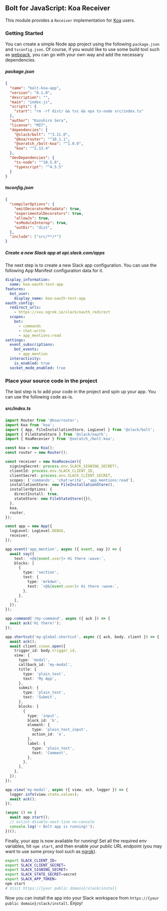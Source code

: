 ## Bolt for JavaScript: Koa Receiver

This module provides a `Receiver` implementation for [Koa](https://koajs.com/) users.

### Getting Started

You can create a simple Node app project using the following `package.json` and `tsconfig.json`. Of course, if you would like to use some build tool such as [webpack](https://webpack.js.org/), you can go with your own way and add the necessary dependencies.

##### package.json

```json
{
  "name": "bolt-koa-app",
  "version": "0.1.0",
  "description": "",
  "main": "index.js",
  "scripts": {
    "start": "rm -rf dist/ && tsc && npx ts-node src/index.ts"
  },
  "author": "Kazuhiro Sera",
  "license": "MIT",
  "dependencies": {
    "@slack/bolt": "^3.11.0",
    "@koa/router": "^10.1.1",
    "@seratch_/bolt-koa": "^1.0.0",
    "koa": "^2.13.4"
  },
  "devDependencies": {
    "ts-node": "^10.5.0",
    "typescript": "^4.5.5"
  }
}
```

##### tsconfig.json

```json
{
  "compilerOptions": {
    "emitDecoratorMetadata": true,
    "experimentalDecorators": true,
    "allowJs": true,
    "esModuleInterop": true,
    "outDir": "dist",
  },
  "include": ["src/**/*"]
}
```

##### Create a new Slack app at api.slack.com/apps

The next step is to create a new Slack app configuration. You can use the following App Manifest configuration data for it.

```yaml
display_information:
  name: koa-oauth-test-app
features:
  bot_user:
    display_name: koa-oauth-test-app
oauth_config:
  redirect_urls:
    - https://xxx.ngrok.io/slack/oauth_redirect
  scopes:
    bot:
      - commands
      - chat:write
      - app_mentions:read
settings:
  event_subscriptions:
    bot_events:
      - app_mention
  interactivity:
    is_enabled: true
  socket_mode_enabled: true
```

### Place your source code in the project

The last step is to add your code in the project and spin up your app. You can use the following code as-is.

##### src/index.ts

```typescript
import Router from '@koa/router';
import Koa from 'koa';
import { App, FileInstallationStore, LogLevel } from '@slack/bolt';
import { FileStateStore } from '@slack/oauth';
import { KoaRecevier } from '@seratch_/bolt-koa';

const koa = new Koa();
const router = new Router();

const receiver = new KoaRecevier({
  signingSecret: process.env.SLACK_SIGNING_SECRET!,
  clientId: process.env.SLACK_CLIENT_ID,
  clientSecret: process.env.SLACK_CLIENT_SECRET,
  scopes: ['commands', 'chat:write', 'app_mentions:read'],
  installationStore: new FileInstallationStore(),
  installerOptions: {
    directInstall: true,
    stateStore: new FileStateStore({}),
  },
  koa,
  router,
});

const app = new App({
  logLevel: LogLevel.DEBUG,
  receiver,
});

app.event('app_mention', async ({ event, say }) => {
  await say({
    text: `<@${event.user}> Hi there :wave:`,
    blocks: [
      {
        type: 'section',
        text: {
          type: 'mrkdwn',
          text: `<@${event.user}> Hi there :wave:`,
        },
      },
    ],
  });
});

app.command('/my-command', async ({ ack }) => {
  await ack('Hi there!');
});

app.shortcut('my-global-shortcut', async ({ ack, body, client }) => {
  await ack();
  await client.views.open({
    trigger_id: body.trigger_id,
    view: {
      type: 'modal',
      callback_id: 'my-modal',
      title: {
        type: 'plain_text',
        text: 'My App',
      },
      submit: {
        type: 'plain_text',
        text: 'Submit',
      },
      blocks: [
        {
          type: 'input',
          block_id: 'b',
          element: {
            type: 'plain_text_input',
            action_id: 'a',
          },
          label: {
            type: 'plain_text',
            text: 'Comment',
          },
        },
      ],
    },
  });
});

app.view('my-modal', async ({ view, ack, logger }) => {
  logger.info(view.state.values);
  await ack();
});

(async () => {
  await app.start();
  // eslint-disable-next-line no-console
  console.log('⚡️ Bolt app is running!');
})();
```

Finally, your app is now available for running! Set all the required env variables, hit `npm start`, and then enable your public URL endpoint (you may want to use some proxy tool such as [ngrok](https://ngrok.com/)).

```bash
export SLACK_CLIENT_ID=
export SLACK_CLIENT_SECRET=
export SLACK_SIGNING_SECRET=
export SLACK_STATE_SECRET=secret
export SLACK_APP_TOKEN=
npm start
# Visit https://{your public domain}/slack/install
```

Now you can install the app into your Slack workspace from `https://{your public domain}/slack/install`. Enjoy!
